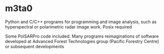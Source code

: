 # m3ta0
Python and C/C++ programs for programming and image analysis, such as hyperspectral or polarimetric radar image work. Posix required

Some PolSARPro code included. Many programs reimaginations of software developed at Advanced Forest Technologies group (Pacific Forestry Centre) or subsequent developments
